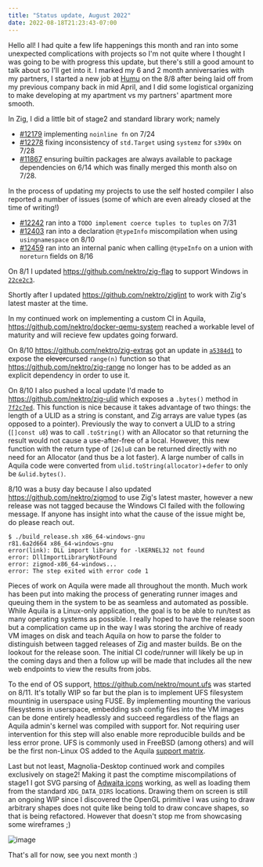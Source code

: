 ```yaml
---
title: "Status update, August 2022"
date: 2022-08-18T21:23:43-07:00
---
```


Hello all! I had quite a few life happenings this month and ran into some unexpected complications with projects so I'm not quite where I thought I was going to be with progress this update, but there's still a good amount to talk about so I'll get into it. I marked my 6 and 2 month anniversaries with my partners, I started a new job at [Humu](https://www.humu.com/) on the 8/8 after being laid off from my previous company back in mid April, and I did some logistical organizing to make developing at my apartment vs my partners' apartment more smooth.

In Zig, I did a little bit of stage2 and standard library work; namely
- [#12179](https://github.com/ziglang/zig/pull/12179) implementing `noinline fn` on 7/24
- [#12278](https://github.com/ziglang/zig/pull/12278) fixing inconsistency of `std.Target` using `systemz` for `s390x` on 7/28
- [#11867](https://github.com/ziglang/zig/pull/11867) ensuring builtin packages are always available to package dependencies on 6/14 which was finally merged this month also on 7/28.

In the process of updating my projects to use the self hosted compiler I also reported a number of issues (some of which are even already closed at the time of writing!)
- [#12242](https://github.com/ziglang/zig/issues/12242) ran into a `TODO implement coerce tuples to tuples` on 7/31
- [#12403](https://github.com/ziglang/zig/issues/12403) ran into a declaration `@typeInfo` miscompilation when using `usingnamespace` on 8/10
- [#12459](https://github.com/ziglang/zig/issues/12459) ran into an internal panic when calling `@typeInfo` on a union with `noreturn` fields on 8/16

On 8/1 I updated https://github.com/nektro/zig-flag to support Windows in [`22ce2c3`](https://github.com/nektro/zig-flag/commit/22ce2c3f5e560c72728fde9df47ba29566b17e40).

Shortly after I updated https://github.com/nektro/ziglint to work with Zig's latest master at the time.

In my continued work on implementing a custom CI in Aquila, https://github.com/nektro/docker-qemu-system reached a workable level of maturity and will recieve few updates going forward.

On 8/10 https://github.com/nektro/zig-extras got an update in [`a5384d1`](https://github.com/nektro/zig-extras/commit/a5384d1d002b3d4f3ccdcb67d7ce35797bb79335) to expose the ~~clever~~cursed `range(n)` function so that https://github.com/nektro/zig-range no longer has to be added as an explicit dependency in order to use it.

On 8/10 I also pushed a local update I'd made to https://github.com/nektro/zig-ulid which exposes a `.bytes()` method in [`7f2c7ed`](https://github.com/nektro/zig-ulid/commit/7f2c7edf0e7f91229be17bda52d0e74d42d862e2). This function is nice because it takes advantage of two things: the length of a ULID as a string is constant, and Zig arrays are value types (as opposed to a pointer). Previously the way to convert a ULID to a string (`[]const u8`) was to call `.toString()` with an Allocator so that returning the result would not cause a use-after-free of a local. However, this new function with the return type of `[26]u8` can be returned directly with no need for an Allocator (and thus be a lot faster).  A large number of calls in Aquila code were converted from `ulid.toString(allocator)`+`defer` to only be `&ulid.bytes()`.

8/10 was a busy day because I also updated https://github.com/nektro/zigmod to use Zig's latest master, however a new release was not tagged because the Windows CI failed with the following message. If anyone has insight into what the cause of the issue might be, do please reach out.

```
$ ./build_release.sh x86_64-windows-gnu
r81.6a2d664 x86_64-windows-gnu
error(link): DLL import library for -lKERNEL32 not found
error: DllImportLibraryNotFound
error: zigmod-x86_64-windows...
error: The step exited with error code 1
```

Pieces of work on Aquila were made all throughout the month. Much work has been put into making the process of generating runner images and queuing them in the system to be as seamless and automated as possible. While Aquila is a Linux-only application, the goal is to be able to run/test as many operating systems as possible. I really hoped to have the release soon but a complication came up in the way I was storing the archive of ready VM images on disk and teach Aquila on how to parse the folder to distinguish between tagged releases of Zig and master builds. Be on the lookout for the release soon. The initial CI code/runner will likely be up in the coming days and then a follow up will be made that includes all the new web endpoints to view the results from jobs.

To the end of OS support, https://github.com/nektro/mount.ufs was started on 8/11. It's totally WIP so far but the plan is to implement UFS filesystem mountinig in userspace using FUSE. By implementing mounting the various filesystems in userspace, embedding ssh config files into the VM images can be done entirely headlessly and succeed regardless of the flags an Aquila admin's kernel was compiled with support for. Not requiring user intervention for this step will also enable more reproducible builds and be less error prone. UFS is commonly used in FreeBSD (among others) and will be the first non-Linux OS added to the Aquila [support matrix](https://github.com/nektro/aquila/blob/master/docs/ci/compatibility.md).

Last but not least, Magnolia-Desktop continued work and compiles exclusively on stage2! Making it past the comptime miscompilations of stage1 I got SVG parsing of [Adwaita icons](https://gitlab.gnome.org/GNOME/adwaita-icon-theme) working, as well as loading them from the standard `XDG_DATA_DIRS` locations. Drawing them on screen is still an ongoing WIP since I discovered the OpenGL primitive I was using to draw arbitrary shapes does not quite like being told to draw concave shapes, so that is being refactored. However that doesn't stop me from showcasing some wireframes ;)

![image](https://user-images.githubusercontent.com/5464072/185541775-0e102f93-ae18-4227-bb8a-b0309fddf888.png)

That's all for now, see you next month :)
